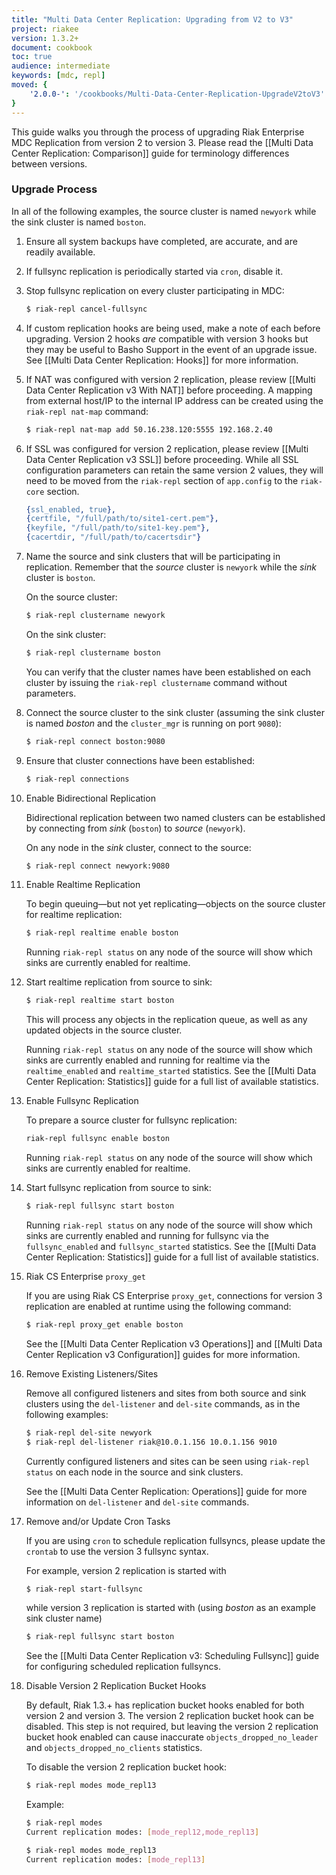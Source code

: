 ```yaml
---
title: "Multi Data Center Replication: Upgrading from V2 to V3"
project: riakee
version: 1.3.2+
document: cookbook
toc: true
audience: intermediate
keywords: [mdc, repl]
moved: {
    '2.0.0-': '/cookbooks/Multi-Data-Center-Replication-UpgradeV2toV3'
}
---
```


This guide walks you through the process of upgrading Riak Enterprise MDC Replication from version 2 to version 3. Please read the [[Multi Data Center Replication: Comparison]] guide for terminology differences between versions.

### Upgrade Process

In all of the following examples, the source cluster is named `newyork` while the sink cluster is named `boston`.

1. Ensure all system backups have completed, are accurate, and are readily available.
2. If fullsync replication is periodically started via `cron`, disable it.
3. Stop fullsync replication on every cluster participating in MDC:
    
    ```bash
    $ riak-repl cancel-fullsync
    ```

4. If custom replication hooks are being used, make a note of each before upgrading. Version 2 hooks *are* compatible with version 3 hooks but they may be useful to Basho Support in the event of an upgrade issue. See [[Multi Data Center Replication: Hooks]] for more information.
5. If NAT was configured with version 2 replication, please review [[Multi Data Center Replication v3 With NAT]] before proceeding. A mapping from external host/IP to the internal IP address can be created using the `riak-repl nat-map` command:
    
    ```bash
    $ riak-repl nat-map add 50.16.238.120:5555 192.168.2.40
    ```

6. If SSL was configured for version 2 replication, please review [[Multi Data Center Replication v3 SSL]] before proceeding. While all SSL configuration parameters can retain the same version 2 values, they will need to be moved from the `riak-repl` section of `app.config` to the `riak-core` section.

    ```erlang
    {ssl_enabled, true},
    {certfile, "/full/path/to/site1-cert.pem"},
    {keyfile, "/full/path/to/site1-key.pem"},
    {cacertdir, "/full/path/to/cacertsdir"}
    ```

7. Name the source and sink clusters that will be participating in replication. Remember that the *source* cluster is `newyork` while the *sink* cluster is `boston`.

    On the source cluster:

    ```bash
    $ riak-repl clustername newyork
    ```

    On the sink cluster:

    ```bash
    $ riak-repl clustername boston
    ```

    You can verify that the cluster names have been established on each cluster by issuing the `riak-repl clustername` command without parameters.

8. Connect the source cluster to the sink cluster (assuming the sink cluster is named *boston* and the `cluster_mgr` is running on port `9080`):

    ```bash
    $ riak-repl connect boston:9080
    ```

9. Ensure that cluster connections have been established:

    ```bash
    $ riak-repl connections
    ```

10. Enable Bidirectional Replication

    Bidirectional replication between two named clusters can be established by connecting from *sink* (`boston`) to *source* (`newyork`).

    On any node in the *sink* cluster, connect to the source:

    ```bash
    $ riak-repl connect newyork:9080
    ```

11. Enable Realtime Replication

    To begin queuing&mdash;but not yet replicating&mdash;objects on the source cluster for realtime replication:
    
    ```bash
	$ riak-repl realtime enable boston
    ```

	Running `riak-repl status` on any node of the source will show which sinks are currently enabled for realtime.

12. Start realtime replication from source to sink:

    ```bash
    $ riak-repl realtime start boston
    ```

	This will process any objects in the replication queue, as well as any updated objects in the source cluster.

	Running `riak-repl status` on any node of the source will show which sinks are currently enabled and running for realtime via the `realtime_enabled` and `realtime_started` statistics. See the [[Multi Data Center Replication: Statistics]] guide for a full list of available statistics. 

13. Enable Fullsync Replication
    
    To prepare a source cluster for fullsync replication:
	
    ```bash
	riak-repl fullsync enable boston
    ```

	Running `riak-repl status` on any node of the source will show which sinks are currently enabled for realtime.

14. Start fullsync replication from source to sink:
	
    ```bash
    $ riak-repl fullsync start boston
    ```

	Running `riak-repl status` on any node of the source will show which sinks are currently enabled and running for fullsync via the `fullsync_enabled` and `fullsync_started` statistics. See the [[Multi Data Center Replication: Statistics]] guide for a full list of available statistics. 

15. Riak CS Enterprise `proxy_get`

	If you are using Riak CS Enterprise `proxy_get`, connections for version 3 replication are enabled at runtime using the following command:

    ```bash
	$ riak-repl proxy_get enable boston
    ```

	See the [[Multi Data Center Replication v3 Operations]] and [[Multi Data Center Replication v3 Configuration]] guides for more information.

16. Remove Existing Listeners/Sites
  
    Remove all configured listeners and sites from both source and sink clusters using the `del-listener` and `del-site` commands, as in the following examples:

    ```bash
    $ riak-repl del-site newyork
    $ riak-repl del-listener riak@10.0.1.156 10.0.1.156 9010
    ```

    Currently configured listeners and sites can be seen using `riak-repl status` on each node in the source and sink clusters.

    See the [[Multi Data Center Replication: Operations]] guide for more information on `del-listener` and `del-site` commands.

17. Remove and/or Update Cron Tasks

    If you are using `cron` to schedule replication fullsyncs, please update the `crontab` to use the version 3 fullsync syntax.

    For example, version 2 replication is started with

    ```bash
    $ riak-repl start-fullsync
    ```

    while version 3 replication is started with (using *boston* as an example sink cluster name)

    ```bash
    $ riak-repl fullsync start boston
    ```

    See the [[Multi Data Center Replication v3: Scheduling Fullsync]] guide for configuring scheduled replication fullsyncs.

18. Disable Version 2 Replication Bucket Hooks

	By default, Riak 1.3.+ has replication bucket hooks enabled for both version 2 and version 3. The version 2 replication bucket hook can be disabled. This step is not required, but leaving the version 2 replication bucket hook enabled can cause inaccurate `objects_dropped_no_leader` and `objects_dropped_no_clients` statistics.

	To disable the version 2 replication bucket hook:

    ```bash
    $ riak-repl modes mode_repl13
    ```

	Example:

    ```bash
    $ riak-repl modes
    Current replication modes: [mode_repl12,mode_repl13]

    $ riak-repl modes mode_repl13
    Current replication modes: [mode_repl13]
    ```
